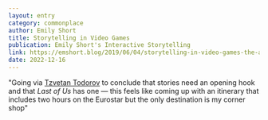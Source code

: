 ```yaml
---
layout: entry
category: commonplace
author: Emily Short
title: Storytelling in Video Games
publication: Emily Short's Interactive Storytelling
link: https://emshort.blog/2019/06/04/storytelling-in-video-games-the-art-of-the-digital-narrative-amy-m-green/
date: 2022-12-16
---
```


"Going via [Tzvetan Todorov](https://en.wikipedia.org/wiki/Tzvetan_Todorov) to conclude that stories need an opening hook and that *Last of Us* has one — this feels like coming up with an itinerary that includes two hours on the Eurostar but the only destination is my corner shop"
